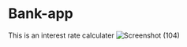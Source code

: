 # Bank-app
This is an interest rate calculater
![Screenshot (104)](https://user-images.githubusercontent.com/63944147/206653526-93b39426-6fe3-4fba-ac04-42d852d7fce2.png)
